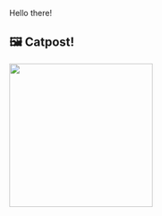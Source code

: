 Hello there!



## 🖼️ Catpost!

<sub>
    <img src="https://cdn2.thecatapi.com/images/c8N7IWu1d.jpg" height="256">
</sub>

